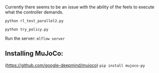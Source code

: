 
Currently there seems to be an issue with the ability of the feels to execute what the controller demands.

`python rl_test_parallel2.py`

`python try_policy.py`

Run the server:
`mlflow server`


## Installing MuJoCo:
(https://github.com/google-deepmind/mujoco)
`pip install mujoco-py`

